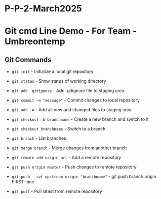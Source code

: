 # P-P-2-March2025

# Git cmd Line Demo - For Team -Umbreontemp

## Git Commands

* `git init` - Initialize a local git repository

* `git status` - Show status of working directory

* `git add .gitignore` - Add .gitignore file to staging area

* `git commit -m "message"` - Commit changes to local repository

* `git add -A` - Add all new and changed files to staging area

* `git checkout -b branchname` - Create a new branch and switch to it

* `git checkout branchname` - Switch to a branch

* `git branch` - List branches

* `git merge branch` - Merge changes from another branch

* `git remote add origin url` - Add a remote repository

* `git push origin master` - Push changes to remote repository
* `git push --set-upstream origin "branchname"` - git push branch origin FIRST time

* `git pull` - Pull latest from remote repository

